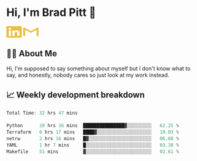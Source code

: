 # Hi, I'm Brad Pitt 👋


<a href="https://www.linkedin.com/in/mathias-mauraisin/" target="blank"><img align="center" src="./icons/linkedin.svg" alt="https://www.linkedin.com/in/mathias-mauraisin/" height="30" width="40" /></a>
<a href="mailto:mathias.mauraisin.pro@gmail.com" target="blank"><img align="center" src="./icons/gmail.svg" alt="redrew" height="30" width="40" /></a>




<!-- ![snap](images/Snap_dark.png?raw=true) -->
<!-- ![snap](images/Snap_dark_bg.png?raw=true) -->


<!-- [![My Skills](https://skillicons.dev/icons?i=c,cpp,html,css,js,ts,)](https://skillicons.dev) -->

## 🙋‍♂️&nbsp;About Me

Hi, I'm supposed to say something about myself but I don't know what to say, and honestly, nobody cares so just look at my work instead.

## 📈&nbsp;Weekly development breakdown

<!-- [![mamaurai's 42 stats](https://badge42.vercel.app/api/v2/cl1l4qz93000609l4yixitcl4/stats?cursusId=21&coalitionId=45)](https://github.com/JaeSeoKim/badge42) -->





<!--START_SECTION:waka-->

```rust
Total Time: 32 hrs 47 mins

Python      20 hrs 36 mins  ███████████████▓░░░░░░░░░   62.25 %
Terraform   6 hrs 17 mins   ████▓░░░░░░░░░░░░░░░░░░░░   19.03 %
netrw       2 hrs 16 mins   █▓░░░░░░░░░░░░░░░░░░░░░░░   06.88 %
YAML        1 hr 7 mins     █░░░░░░░░░░░░░░░░░░░░░░░░   03.38 %
Makefile    51 mins         ▓░░░░░░░░░░░░░░░░░░░░░░░░   02.61 %
```

<!--END_SECTION:waka-->


